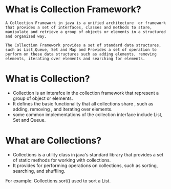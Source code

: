 # What is Collection Framework?
    A Collection Framework in java is a unified architecture  or framework that provides a set of interfaces, classes and methods to store, manipulate and retrieve a group of objects or elements in a structured and organized way.

    The Collection Framework provides a set of standard data structures, such as List,Queue, Set and Map and Provides a set of operation to perform on these data structures such as adding elements, removing elements, iterating over elements and searching for elements.

# What is Collection?
* Collection is an interafce in the collection framework  that represent a group of object or elements.
* It defines  the basic functionality that all collections share , such as adding, removing , and iterating over elements.
* some common  implementations of the collection interface include List, Set and Queue.

# What are Collections?
* Collections is a utility class in java's standard library that provides a set of static methods for working with collections.
* It provides for performing operations on collections, such as sorting, searching, and shuffling.

For example: Collections.sort() used to sort a List.